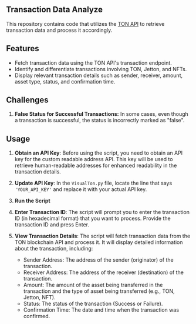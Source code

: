 ## Transaction Data Analyze

This repository contains code that utilizes the [TON API](https://tonapi.io/) to retrieve transaction data and process it accordingly.

## Features

- Fetch transaction data using the TON API's transaction endpoint.
- Identify and differentiate transactions involving TON, Jetton, and NFTs.
- Display relevant transaction details such as sender, receiver, amount, asset type, status, and confirmation time.

## Challenges

1. **False Status for Successful Transactions:** In some cases, even though a transaction is successful, the status is incorrectly marked as "false".

## Usage

1. **Obtain an API Key**: Before using the script, you need to obtain an API key for the custom readable address API. This key will be used to retrieve human-readable addresses for enhanced readability in the transaction details.

2. **Update API Key**: In the `VisualTon.py` file, locate the line that says `'YOUR_API_KEY'` and replace it with your actual API key.

3. **Run the Script**

4. **Enter Transaction ID**: The script will prompt you to enter the transaction ID (in hexadecimal format) that you want to process. Provide the transaction ID and press Enter.

5. **View Transaction Details**: The script will fetch transaction data from the TON blockchain API and process it. It will display detailed information about the transaction, including:
    - Sender Address: The address of the sender (originator) of the transaction.
    - Receiver Address: The address of the receiver (destination) of the transaction.
    - Amount: The amount of the asset being transferred in the transaction and the type of asset being transferred (e.g., TON, Jetton, NFT).
    - Status: The status of the transaction (Success or Failure).
    - Confirmation Time: The date and time when the transaction was confirmed.


